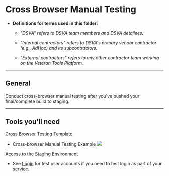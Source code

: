 # Cross Browser Manual Testing

* **Definitions for terms used in this folder:**

  * *"DSVA" refers to DSVA team members and DSVA detailees.*

  * *"Internal contractors" refers to DSVA's primary vendor contractor (e.g., AdHoc) and its subcontractors.*

  * *"External contractors" refers to any other contractor team working on the Veteran Tools Platform.*

<hr>

## General

Conduct cross-browser manual testing after you've pushed your final/complete build to staging.

<hr>

## Tools you'll need

[Cross Browser Testing Template](../../Templates/template-cross-browser-manual-testing.xlsx)
  * Cross-browser Manual Testing Example
![](Assets/example-cross-browser-manual-testing.png)

[Access to the Staging Environment](https://github.com/department-of-veterans-affairs/vets.gov-team/blob/635f35ad555d0cdac50667ac48c92fef2b719c64/Work%20Practices/Accessing-Staging.md)
* See [Login](https://github.com/department-of-veterans-affairs/vets.gov-team/blob/635f35ad555d0cdac50667ac48c92fef2b719c64/Work%20Practices/Accessing-Staging.md#login-steps) for test user accounts if you need to test login as part of your service.


